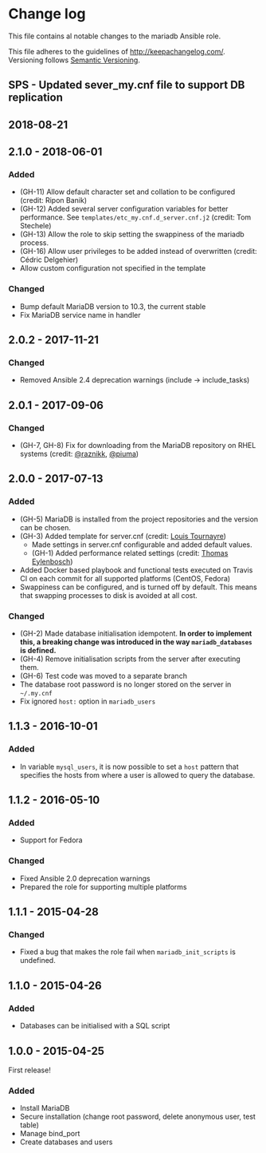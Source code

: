 # Change log

This file contains al notable changes to the mariadb Ansible role.

This file adheres to the guidelines of <http://keepachangelog.com/>. Versioning follows [Semantic Versioning](http://semver.org/).

## SPS - Updated sever_my.cnf file to support DB replication
## 2018-08-21


## 2.1.0 - 2018-06-01

### Added

- (GH-11) Allow default character set and collation to be configured (credit: Ripon Banik)
- (GH-12) Added several server configuration variables for better performance. See `templates/etc_my.cnf.d_server.cnf.j2` (credit: Tom Stechele)
- (GH-13) Allow the role to skip setting the swappiness of the mariadb process.
- (GH-16) Allow user privileges to be added instead of overwritten (credit: Cédric Delgehier)
- Allow custom configuration not specified in the template

### Changed

- Bump default MariaDB version to 10.3, the current stable
- Fix MariaDB service name in handler

## 2.0.2 - 2017-11-21

### Changed

- Removed Ansible 2.4 deprecation warnings (include -> include_tasks)

## 2.0.1 - 2017-09-06

### Changed

- (GH-7, GH-8) Fix for downloading from the MariaDB repository on RHEL systems (credit: [@raznikk](https://github.com/raznikk), [@piuma](https://github.com/piuma))

## 2.0.0 - 2017-07-13

### Added

- (GH-5) MariaDB is installed from the project repositories and the version can be chosen.
- (GH-3) Added template for server.cnf (credit: [Louis Tournayre](https://github.com/louiznk))
    - Made settings in server.cnf configurable and added default values.
    - (GH-1) Added performance related settings (credit: [Thomas Eylenbosch](https://github.com/EylenboschThomas))
- Added Docker based playbook and functional tests executed on Travis CI on each commit for all supported platforms (CentOS, Fedora)
- Swappiness can be configured, and is turned off by default. This means that swapping processes to disk is avoided at all cost.

### Changed

- (GH-2) Made database initialisation idempotent. **In order to implement this, a breaking change was introduced in the way `mariadb_databases` is defined.**
- (GH-4) Remove initialisation scripts from the server after executing them.
- (GH-6) Test code was moved to a separate branch
- The database root password is no longer stored on the server in `~/.my.cnf`
- Fix ignored `host:` option in `mariadb_users`

## 1.1.3 - 2016-10-01

### Added

- In variable `mysql_users`, it is now possible to set a `host` pattern that specifies the hosts from where a user is allowed to query the database.

## 1.1.2 - 2016-05-10

### Added

- Support for Fedora

### Changed

- Fixed Ansible 2.0 deprecation warnings
- Prepared the role for supporting multiple platforms

## 1.1.1 - 2015-04-28

### Changed

- Fixed a bug that makes the role fail when `mariadb_init_scripts` is undefined.

## 1.1.0 - 2015-04-26

### Added

- Databases can be initialised with a SQL script

## 1.0.0 - 2015-04-25

First release!

### Added

- Install MariaDB
- Secure installation (change root password, delete anonymous user, test table)
- Manage bind_port
- Create databases and users

